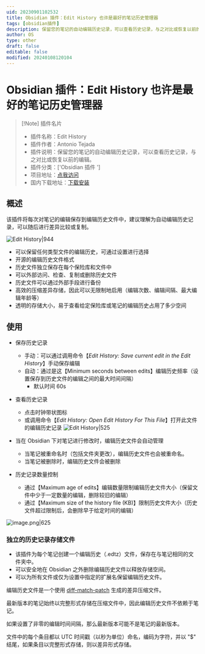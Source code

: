 ```yaml
---
uid: 20230901102532
title: Obsidian 插件：Edit History 也许是最好的笔记历史管理器
tags: [obsidian插件]
description: 保留您的笔记的自动编辑历史记录，可以查看历史记录，与之对比或恢复以前的编辑。
author: OS
type: other
draft: false
editable: false
modified: 20240108120104
---
```


# Obsidian 插件：Edit History 也许是最好的笔记历史管理器

> [!Note] 插件名片
> - 插件名称：Edit History
> - 插件作者：Antonio Tejada
> - 插件说明：保留您的笔记的自动编辑历史记录，可以查看历史记录，与之对比或恢复以前的编辑。
> - 插件分类：['Obsidian 插件 ']
> - 项目地址：[点我访问](https://github.com/antoniotejada/obsidian-edit-history)
> - 国内下载地址：[下载安装](https://pkmer.cn/products/plugin/pluginMarket/?edit-history)

## 概述

该插件将每次对笔记的编辑保存到编辑历史文件中，建议理解为自动编辑历史记录，可以随后进行差异比较或复制。

![Edit History|944](https://cdn.pkmer.cn/covers/edit-history.png!pkmer)

- 可以保留任何类型文件的编辑历史，可通过设置进行选择
- 开源的编辑历史文件格式
- 历史文件独立保存在每个保险库和文件中
- 可以外部访问、检查、复制或删除历史文件
- 历史文件可以通过外部手段进行备份
- 高效的压缩差异存储，因此可以无限制地启用（编辑次数、编辑间隔、最大编辑年龄等）
- 透明的存储大小，易于查看给定保险库或笔记的编辑历史占用了多少空间

## 使用

- 保存历史记录
	- 手动：可以通过调用命令【*Edit History: Save current edit in the Edit History*】手动保存编辑
	- 自动：通过是这【Minimum seconds between edits】编辑历史频率（设置保存到历史文件的编辑之间的最大时间间隔）
		- 默认时间 60s
- 查看历史记录
	- 点击时钟带状图标
	- 或调用命令【*Edit History: Open Edit History For This File*】打开此文件的编辑历史记录
![Edit History|525](https://cdn.pkmer.cn/covers/edit-history.png!pkmer)

- 当在 Obsidian 下对笔记进行修改时，编辑历史文件会自动管理
  - 当笔记被重命名时（包括文件夹更改），编辑历史文件也会被重命名。
  - 当笔记被删除时，编辑历史文件会被删除
- 历史记录数量控制
	- 通过【Maximum age of edits】编辑数量限制编辑历史文件大小（保留文件中少于一定数量的编辑，删除较旧的编辑）
	- 通过【Maximum size of the history file (KB)】限制历史文件大小（历史文件超过限制后，会删除早于给定时间的编辑）

![image.png|625](https://cdn.pkmer.cn/images/20230908145057.png!pkmer)

### 独立的历史记录存储文件

- 该插件为每个笔记创建一个编辑历史（.edtz）文件，保存在与笔记相同的文件夹中。
- 可以安全地在 Obsidian 之外删除编辑历史文件以释放存储空间。
- 可以为所有文件或仅为设置中指定的扩展名保留编辑历史文件。

编辑历史文件是一个使用 [diff-match-patch](https://github.com/google/diff-match-patch) 生成的差异压缩文件。

最新版本的笔记始终以完整形式存储在压缩文件中，因此编辑历史文件不依赖于笔记。

如果设置了非零的编辑时间间隔，那么最新版本可能不是笔记的最新版本。

文件中的每个条目都以 UTC 时间戳（以秒为单位）命名，编码为字符，并以 "$" 结尾，如果条目以完整形式存储，则以差异形式存储。
